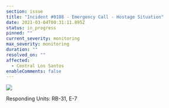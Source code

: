 ```yaml
---
section: issue
title: "Incident #0188 - Emergency Call - Hostage Situation"
date: 2021-03-04T00:31:11.895Z
status: in_progress
pinned: ""
current_severity: monitoring
max_severity: monitoring
duration: ""
resolved_on: ""
affected:
  - Central Los Santos
enableComments: false
---
```

![](https://i.imgur.com/DPyjA1C.png)

Responding Units: RB-31, E-7